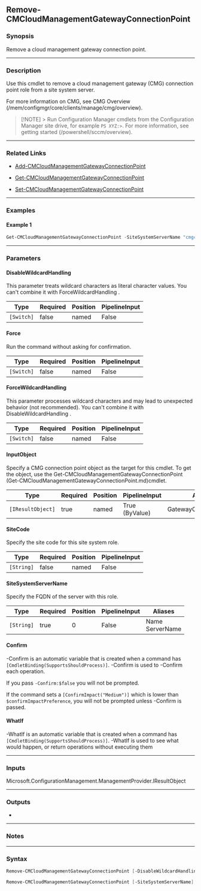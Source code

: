 Remove-CMCloudManagementGatewayConnectionPoint
----------------------------------------------




### Synopsis
Remove a cloud management gateway connection point.



---


### Description

Use this cmdlet to remove a cloud management gateway (CMG) connection point role from a site system server.



For more information on CMG, see CMG Overview (/mem/configmgr/core/clients/manage/cmg/overview).



> [!NOTE] > Run Configuration Manager cmdlets from the Configuration Manager site drive, for example `PS XYZ:>`. For more information, see getting started (/powershell/sccm/overview).



---


### Related Links
* [Add-CMCloudManagementGatewayConnectionPoint](Add-CMCloudManagementGatewayConnectionPoint)



* [Get-CMCloudManagementGatewayConnectionPoint](Get-CMCloudManagementGatewayConnectionPoint)



* [Set-CMCloudManagementGatewayConnectionPoint](Set-CMCloudManagementGatewayConnectionPoint)





---


### Examples
#### Example 1
```PowerShell
Get-CMCloudManagementGatewayConnectionPoint -SiteSystemServerName "cmgcp.contoso.com" | Remove-CMCloudManagementGatewayConnectionPoint
```



---


### Parameters
#### **DisableWildcardHandling**

This parameter treats wildcard characters as literal character values. You can't combine it with ForceWildcardHandling .






|Type      |Required|Position|PipelineInput|
|----------|--------|--------|-------------|
|`[Switch]`|false   |named   |False        |



#### **Force**

Run the command without asking for confirmation.






|Type      |Required|Position|PipelineInput|
|----------|--------|--------|-------------|
|`[Switch]`|false   |named   |False        |



#### **ForceWildcardHandling**

This parameter processes wildcard characters and may lead to unexpected behavior (not recommended). You can't combine it with DisableWildcardHandling .






|Type      |Required|Position|PipelineInput|
|----------|--------|--------|-------------|
|`[Switch]`|false   |named   |False        |



#### **InputObject**

Specify a CMG connection point object as the target for this cmdlet. To get the object, use the Get-CMCloudManagementGatewayConnectionPoint (Get-CMCloudManagementGatewayConnectionPoint.md)cmdlet.






|Type             |Required|Position|PipelineInput |Aliases               |
|-----------------|--------|--------|--------------|----------------------|
|`[IResultObject]`|true    |named   |True (ByValue)|GatewayConnectionPoint|



#### **SiteCode**

Specify the site code for this site system role.






|Type      |Required|Position|PipelineInput|
|----------|--------|--------|-------------|
|`[String]`|false   |named   |False        |



#### **SiteSystemServerName**

Specify the FQDN of the server with this role.






|Type      |Required|Position|PipelineInput|Aliases            |
|----------|--------|--------|-------------|-------------------|
|`[String]`|true    |0       |False        |Name<br/>ServerName|



#### **Confirm**
-Confirm is an automatic variable that is created when a command has ```[CmdletBinding(SupportsShouldProcess)]```.
-Confirm is used to -Confirm each operation.

If you pass ```-Confirm:$false``` you will not be prompted.


If the command sets a ```[ConfirmImpact("Medium")]``` which is lower than ```$confirmImpactPreference```, you will not be prompted unless -Confirm is passed.

#### **WhatIf**
-WhatIf is an automatic variable that is created when a command has ```[CmdletBinding(SupportsShouldProcess)]```.
-WhatIf is used to see what would happen, or return operations without executing them


---


### Inputs
Microsoft.ConfigurationManagement.ManagementProvider.IResultObject





---


### Outputs
* 






---


### Notes




---


### Syntax
```PowerShell
Remove-CMCloudManagementGatewayConnectionPoint [-DisableWildcardHandling] [-Force] [-ForceWildcardHandling] -InputObject <IResultObject> [-Confirm] [-WhatIf] [<CommonParameters>]
```
```PowerShell
Remove-CMCloudManagementGatewayConnectionPoint [-SiteSystemServerName] <String> [-DisableWildcardHandling] [-Force] [-ForceWildcardHandling] [-SiteCode <String>] [-Confirm] [-WhatIf] [<CommonParameters>]
```
